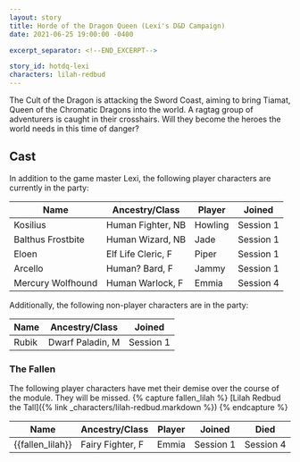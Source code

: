 ```yaml
---
layout: story
title: Horde of the Dragon Queen (Lexi's D&D Campaign)
date: 2021-06-25 19:00:00 -0400

excerpt_separator: <!--END_EXCERPT-->

story_id: hotdq-lexi
characters: lilah-redbud
---
```

The Cult of the Dragon is attacking the Sword Coast, aiming to bring Tiamat,
Queen of the Chromatic Dragons into the world. A ragtag group of adventurers
is caught in their crosshairs. Will they become the heroes the world needs in
this time of danger?

<!--END_EXCERPT-->

## Cast
In addition to the game master Lexi, the following player characters are
currently in the party:

| Name              | Ancestry/Class      | Player    | Joined    |
| ----------------- | ------------------- | --------- | --------- |
| Kosilius          | Human Fighter, NB   | Howling   | Session 1 |
| Balthus Frostbite | Human Wizard, NB   | Jade      | Session 1 |
| Eloen             | Elf Life Cleric, F  | Piper     | Session 1 |
| Arcello           | Human? Bard, F      | Jammy     | Session 1 |
| Mercury Wolfhound | Human Warlock, F    | Emmia     | Session 4 |

Additionally, the following non-player characters are in the party:

| Name              | Ancestry/Class      | Joined    |
| ----------------- | ------------------- | --------- |
| Rubik             | Dwarf Paladin, M    | Session 1

### The Fallen
The following player characters have met their demise over the course of the
module. They will be missed.
{% capture fallen_lilah %} [Lilah Redbud the Tall]({% link _characters/lilah-redbud.markdown %}) {% endcapture %}

| Name              | Ancestry/Class   | Player | Joined    | Died      |
| ----------------- | ---------------- | ------ | --------- | --------- |
| {{fallen_lilah}}  | Fairy Fighter, F | Emmia  | Session 1 | Session 4 |
